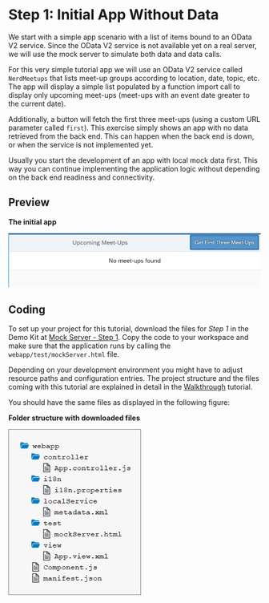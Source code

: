 <!-- loio7a78f1b707c248fd9ec53dcb5f10814c -->

# Step 1: Initial App Without Data

We start with a simple app scenario with a list of items bound to an OData V2 service. Since the OData V2 service is not available yet on a real server, we will use the mock server to simulate both data and data calls.

For this very simple tutorial app we will use an OData V2 service called `NerdMeetups` that lists meet-up groups according to location, date, topic, etc. The app will display a simple list populated by a function import call to display only upcoming meet-ups \(meet-ups with an event date greater to the current date\).

Additionally, a button will fetch the first three meet-ups \(using a custom URL parameter called `first`\). This exercise simply shows an app with no data retrieved from the back end. This can happen when the back end is down, or when the service is not implemented yet.

Usually you start the development of an app with local mock data first. This way you can continue implementing the application logic without depending on the back end readiness and connectivity.



## Preview

   
  
**The initial app**

 ![](images/Tutorial_Mock_Server_Step_01_3a29b22.png "The initial app") 



## Coding

To set up your project for this tutorial, download the files for *Step 1* in the Demo Kit at [Mock Server - Step 1](https://ui5.sap.com/#/entity/sap.ui.core.tutorial.mockserver/sample/sap.ui.core.tutorial.mockserver.01). Copy the code to your workspace and make sure that the application runs by calling the `webapp/test/mockServer.html` file.

Depending on your development environment you might have to adjust resource paths and configuration entries. The project structure and the files coming with this tutorial are explained in detail in the [Walkthrough](walkthrough-3da5f4b.md) tutorial.

You should have the same files as displayed in the following figure:

   
  
**Folder structure with downloaded files**

 ![](images/Tutorial_Mock_Server_Step_1_Folders_026a908.png "Folder structure with downloaded files") 

